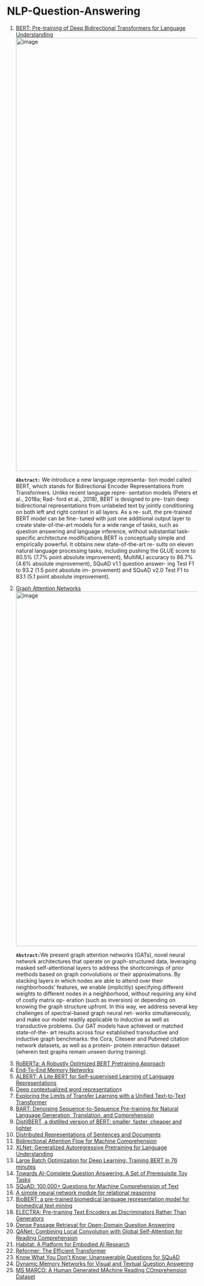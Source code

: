 # NLP-Question-Answering
<ol>
<li> <a href="https://arxiv.org/pdf/1810.04805v2.pdf">BERT: Pre-training of Deep Bidirectional Transformers for Language Understanding </a></li>

<img width="1141" alt="image" src="https://user-images.githubusercontent.com/56669333/203578100-ea76a748-99b8-4ebe-b40a-ddfd17b26482.png">
   
    
<b><code>Abstract:</code></b> We introduce a new language representa- tion model called BERT, which stands for Bidirectional Encoder Representations from Transformers. Unlike recent language repre- sentation models (Peters et al., 2018a; Rad- ford et al., 2018), BERT is designed to pre- train deep bidirectional representations from unlabeled text by jointly conditioning on both left and right context in all layers. As a re- sult, the pre-trained BERT model can be fine- tuned with just one additional output layer to create state-of-the-art models for a wide range of tasks, such as question answering and language inference, without substantial task- specific architecture modifications.BERT is conceptually simple and empirically powerful. It obtains new state-of-the-art re- sults on eleven natural language processing tasks, including pushing the GLUE score to 80.5% (7.7% point absolute improvement), MultiNLI accuracy to 86.7% (4.6% absolute improvement), SQuAD v1.1 question answer- ing Test F1 to 93.2 (1.5 point absolute im- provement) and SQuAD v2.0 Test F1 to 83.1 (5.1 point absolute improvement).
  
 
<li><a href="https://arxiv.org/pdf/1710.10903v3.pdf"> Graph Attention Networks</a></li>

<img width="934" alt="image" src="https://user-images.githubusercontent.com/56669333/203578668-a61c3f7a-32ef-43b5-8212-6c7d60d3f584.png">
   
   

<b><code>Abstract:</code></b>We present graph attention networks (GATs), novel neural network architectures that operate on graph-structured data, leveraging masked self-attentional layers to address the shortcomings of prior methods based on graph convolutions or their approximations. By stacking layers in which nodes are able to attend over their neighborhoods’ features, we enable (implicitly) specifying different weights to different nodes in a neighborhood, without requiring any kind of costly matrix op- eration (such as inversion) or depending on knowing the graph structure upfront. In this way, we address several key challenges of spectral-based graph neural net- works simultaneously, and make our model readily applicable to inductive as well as transductive problems. Our GAT models have achieved or matched state-of-the- art results across four established transductive and inductive graph benchmarks: the Cora, Citeseer and Pubmed citation network datasets, as well as a protein- protein interaction dataset (wherein test graphs remain unseen during training).
   
   
<li><a href="https://arxiv.org/pdf/1907.11692v1.pdf"> RoBERTa: A Robustly Optimized BERT Pretraining Approach</a></li>
<li><a href="https://arxiv.org/pdf/1503.08895v5.pdf"> End-To-End Memory Networks</a></li>
<li><a href="https://arxiv.org/pdf/1909.11942v6.pdf"> ALBERT: A Lite BERT for Self-supervised Learning of Language Representations</a></li>
<li><a href="https://arxiv.org/pdf/1802.05365v2.pdf"> Deep contextualized word representation</a>s</li>
<li><a href="https://arxiv.org/pdf/1910.10683v3.pdf"> Exploring the Limits of Transfer Learning with a Unified Text-to-Text Transformer</a></li>
<li><a href="https://arxiv.org/pdf/1910.13461v1.pdf"> BART: Denoising Sequence-to-Sequence Pre-training for Natural Language Generation, Translation, and Comprehension</a></li>
<li><a href="https://arxiv.org/pdf/1405.4053v2.pdf"> DistilBERT, a distilled version of BERT: smaller, faster, cheaper and lighter</a></li>
<li><a href="https://arxiv.org/pdf/1910.01108v4.pdf"> Distributed Representations of Sentences and Documents</a></li>
<li><a href ="https://arxiv.org/pdf/1611.01603v6.pdf">Bidirectional Attention Flow for Machine Comprehension</a></li> 
<li><a href ="https://arxiv.org/pdf/1906.08237v2.pdf">XLNet: Generalized Autoregressive Pretraining for Language Understanding</a></li>
<li><a href ="https://arxiv.org/pdf/1904.00962v5.pdf">Large Batch Optimization for Deep Learning: Training BERT in 76 minutes</a></li>
<li><a href ="https://arxiv.org/pdf/1502.05698v10.pdf">Towards AI-Complete Question Answering: A Set of Prerequisite Toy Tasks</a></li>
<li><a href ="https://arxiv.org/pdf/1606.05250v3.pdf">SQuAD: 100,000+ Questions for Machine Comprehension of Text</a></li>
<li><a href ="https://arxiv.org/pdf/1706.01427v1.pdf">A simple neural network module for relational reasoning</a></li>
<li><a href ="https://arxiv.org/pdf/1901.08746v4.pdf">BioBERT: a pre-trained biomedical language representation model for biomedical text mining</a></li>
<li><a href ="https://arxiv.org/pdf/2003.10555v1.pdf">ELECTRA: Pre-training Text Encoders as Discriminators Rather Than Generators</a></li>
<li><a href ="https://arxiv.org/pdf/2004.04906v3.pdf">Dense Passage Retrieval for Open-Domain Question Answering</a></li>
<li><a href ="https://arxiv.org/pdf/1804.09541v1.pdf">QANet: Combining Local Convolution with Global Self-Attention for Reading Comprehension</a></li>
<li><a href ="https://arxiv.org/pdf/1904.01201v2.pdf">Habitat: A Platform for Embodied AI Research</a></li>
<li><a href ="https://arxiv.org/pdf/2001.04451v2.pdf">Reformer: The Efficient Transformer</a></li>
<li><a href ="https://arxiv.org/pdf/1806.03822v1.pdf">Know What You Don't Know: Unanswerable Questions for SQuAD</a></li>
<li><a href ="https://arxiv.org/pdf/1603.01417v1.pdf">Dynamic Memory Networks for Visual and Textual Question Answering</a></li>
<li><a href ="https://arxiv.org/pdf/1611.09268v3.pdf">MS MARCO: A Human Generated MAchine Reading COmprehension Dataset</a></li>



</ol>

